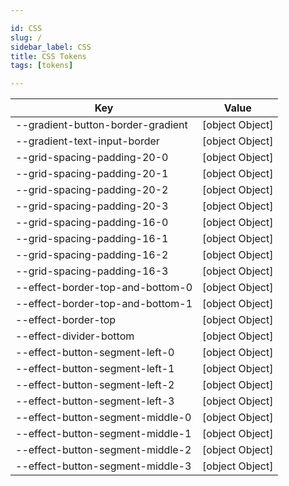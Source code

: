 ```yaml
---

id: CSS
slug: /
sidebar_label: CSS
title: CSS Tokens
tags: [tokens]

---
```


| Key                               | Value           |
| --------------------------------- | --------------- |
| --gradient-button-border-gradient | [object Object] |
| --gradient-text-input-border      | [object Object] |
| --grid-spacing-padding-20-0       | [object Object] |
| --grid-spacing-padding-20-1       | [object Object] |
| --grid-spacing-padding-20-2       | [object Object] |
| --grid-spacing-padding-20-3       | [object Object] |
| --grid-spacing-padding-16-0       | [object Object] |
| --grid-spacing-padding-16-1       | [object Object] |
| --grid-spacing-padding-16-2       | [object Object] |
| --grid-spacing-padding-16-3       | [object Object] |
| --effect-border-top-and-bottom-0  | [object Object] |
| --effect-border-top-and-bottom-1  | [object Object] |
| --effect-border-top               | [object Object] |
| --effect-divider-bottom           | [object Object] |
| --effect-button-segment-left-0    | [object Object] |
| --effect-button-segment-left-1    | [object Object] |
| --effect-button-segment-left-2    | [object Object] |
| --effect-button-segment-left-3    | [object Object] |
| --effect-button-segment-middle-0  | [object Object] |
| --effect-button-segment-middle-1  | [object Object] |
| --effect-button-segment-middle-2  | [object Object] |
| --effect-button-segment-middle-3  | [object Object] |
